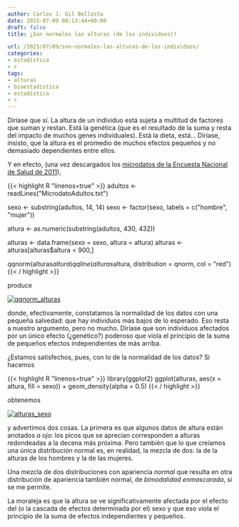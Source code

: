 ```yaml
---
author: Carlos J. Gil Bellosta
date: 2015-07-09 08:13:44+00:00
draft: false
title: ¿Son normales las alturas (de los individuos)?

url: /2015/07/09/son-normales-las-alturas-de-los-individuos/
categories:
- estadística
- r
tags:
- alturas
- bioestadística
- estadística
- r
---
```


Diríase que sí. La altura de un individuo está sujeta a multitud de factores que suman y restan. Está la genética (que es el resultado de la suma y resta del impacto de muchos genes individuales). Está la dieta, está... Diríase, insisto, que la altura es el promedio de muchos efectos pequeños y no demasiado dependientes entre ellos.

Y en efecto, (una vez descargados los [microdatos de la Encuesta Nacional de Salud de 2011](http://www.msssi.gob.es/estadisticas/microdatos.do)),


{{< highlight R "linenos=true" >}}
adultos <- readLines("MicrodatoAdultos.txt")

sexo <- substring(adultos, 14, 14)
sexo <- factor(sexo, labels = c("hombre", "mujer"))

altura <- as.numeric(substring(adultos, 430, 432))

alturas <- data.frame(sexo = sexo, altura = altura)
alturas <- alturas[alturas$altura < 900,]

qqnorm(alturas$altura)
qqline(alturas$altura, distribution = qnorm, col = "red")
{{< / highlight >}}

produce

[![qqnorm_alturas](/wp-uploads/2015/07/qqnorm_alturas.png)
](/wp-uploads/2015/07/qqnorm_alturas.png)

donde, efectivamente, constatamos la normalidad de los datos con una pequeña salvedad: que hay individuos más bajos de lo esperado. Eso resta a nuestro argumento, pero no mucho. Diríase que son individuos afectados por un único efecto (¿genético?) poderoso que viola el principio de la suma de pequeños efectos independientes de más arriba.

¿Estamos satisfechos, pues, con lo de la normalidad de los datos? Si hacemos

{{< highlight R "linenos=true" >}}
library(ggplot2)
ggplot(alturas, aes(x = altura, fill = sexo)) +
    geom_density(alpha = 0.5)
{{< / highlight >}}

obtenemos

[![alturas_sexo](/wp-uploads/2015/07/alturas_sexo.png)
](/wp-uploads/2015/07/alturas_sexo.png)

y advertimos dos cosas. La primera es que algunos datos de altura están anotados _a ojo_: los picos que se aprecian corresponden a alturas redondeadas a la decena más próxima. Pero también que lo que creíamos una única distribución normal es, en realidad, la mezcla de dos: la de la alturas de los hombres y la de las mujeres.

Una mezcla de dos distribuciones con apariencia _normal_ que resulta en otra distribución de apariencia también normal, de _bimodalidad enmascarada_, si se me permite.

La moraleja es que la altura se ve significativamente afectada por el efecto del (o la cascada de efectos determinada por el) sexo y que eso viola el principio de la suma de efectos independientes y pequeños.
